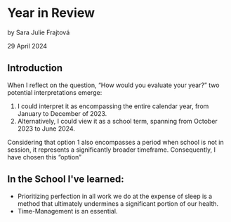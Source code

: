 # Year in Review

by Sara Julie Frajtová

29 April 2024
  

## Introduction
When I reflect on the question, “How would you evaluate your year?” two potential interpretations emerge:

1. I could interpret it as encompassing the entire calendar year, from January to December of 2023.
2. Alternatively, I could view it as a school term, spanning from October 2023 to June 2024.

Considering that option 1 also encompasses a period when school is not in session, it represents a significantly broader timeframe. Consequently, I have chosen this “option”

## In the School I've learned:
- Prioritizing perfection in all work we do at the expense of sleep is a method that ultimately undermines a significant portion of our health.
- Time-Management is an essential.
